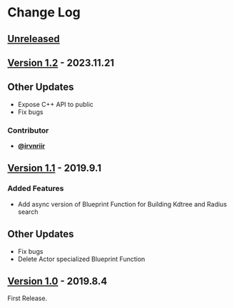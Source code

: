 <!-- markdownlint-disable MD024 -->

# Change Log

## [Unreleased](https://github.com/nutti/UE4-Kdtree/compare/v1.2...master)

<!-- markdownlint-disable-next-line MD013 -->
## [Version 1.2](https://github.com/nutti/UE4-Kdtree/compare/v1.1...v1.2) - 2023.11.21

## Other Updates

* Expose C++ API to public
* Fix bugs

### Contributor

* [**@irvnriir**](https://github.com/irvnriir)

<!-- markdownlint-disable-next-line MD013 -->
## [Version 1.1](https://github.com/nutti/UE4-Kdtree/compare/v1.0...v1.1) - 2019.9.1

### Added Features

* Add async version of Blueprint Function for Building Kdtree and Radius search

## Other Updates

* Fix bugs
* Delete Actor specialized Blueprint Function

<!-- markdownlint-disable-next-line MD013 -->
## [Version 1.0](https://github.com/nutti/UE4-Kdtree/compare/98d3f838450c4309d20f7f3c42edccb6bc6c8e81...v1.0) - 2019.8.4

First Release.
